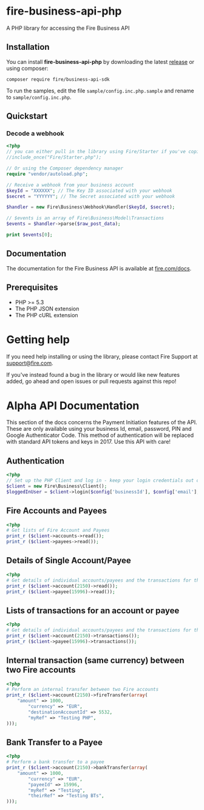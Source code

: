 # fire-business-api-php
A PHP library for accessing the Fire Business API

## Installation

You can install **fire-business-api-php** by downloading the latest [release][releases] or using composer:

`composer require fire/business-api-sdk`

To run the samples, edit the file `sample/config.inc.php.sample` and rename to `sample/config.inc.php`.

## Quickstart

### Decode a webhook

```php
<?php
// you can either pull in the library using Fire/Starter if you've copied the library to your standard library location.
//include_once("Fire/Starter.php");

// Or using the Composer dependency manager
require "vendor/autoload.php"; 

// Receive a webhook from your business account
$keyId = "XXXXXX"; // The Key ID associated with your webhook
$secret = "YYYYYY"; // The Secret associated with your webhook

$handler = new Fire\Business\Webhook\Handler($keyId, $secret);

// $events is an array of Fire\Business\Model\Transactions
$events = $handler->parse($raw_post_data);

print $events[0];
```

## Documentation

The documentation for the Fire Business API is available at [fire.com/docs][apidocs].

## Prerequisites

* PHP >= 5.3
* The PHP JSON extension
* The PHP cURL extension

# Getting help

If you need help installing or using the library, please contact Fire Support at support@fire.com.

If you've instead found a bug in the library or would like new features added, go ahead and open issues or pull requests against this repo!

# Alpha API Documentation
This section of the docs concerns the Payment Initiation features of the API. These are only available using your business Id, email, password, PIN and Google Authenticator Code. This method of authentication will be replaced with standard API tokens and keys in 2017. Use this API with care!

## Authentication
```php
<?php 
// Set up the PHP Client and log in - keep your login credentials out of the code and out of Github!!
$client = new Fire\Business\Client();
$loggedInUser = $client->login($config['businessId'], $config['email'], $config['password'], $config['pindigits'], $config['totpseed']);
```

## Fire Accounts and Payees
```php
<?php
# Get lists of Fire Account and Payees
print_r ($client->accounts->read());
print_r ($client->payees->read());
``` 

## Details of Single Account/Payee
```php
<?php
# Get details of individual accounts/payees and the transactions for them.
print_r ($client->account(2150)->read());
print_r ($client->payee(15996)->read());
```

## Lists of transactions for an account or payee
```php
<?php
# Get details of individual accounts/payees and the transactions for them.
print_r ($client->account(2150)->transactions());
print_r ($client->payee(15996)->transactions());
```

## Internal transaction (same currency) between two Fire accounts
```php 
<?php
# Perform an internal transfer between two Fire accounts
print_r ($client->account(2150)->fireTransfer(array(
	"amount" => 1000,
        "currency" => "EUR",
        "destinationAccountId" => 5532,
        "myRef" => "Testing PHP",
)));
```

## Bank Transfer to a Payee
```php
<?php
# Perform a bank transfer to a payee
print_r ($client->account(2150)->bankTransfer(array(
	"amount" => 1000,
        "currency" => "EUR",
        "payeeId" => 15996,
        "myRef" => "Testing",
        "theirRef" => "Testing BTs",
)));
```




[releases]: https://github.com/firefinancialservices/fire-business-api-php/releases
[apidocs]: https://fire.com/docs
